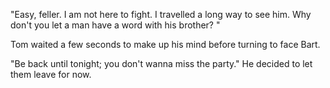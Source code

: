 "Easy, feller. I am not here to fight. I travelled a long way to see him. Why don't you let a man have a word with his brother? " 

Tom waited a few seconds to make up his mind before turning to face Bart.

"Be back until tonight; you don't wanna miss the party." He decided to let them leave for now.